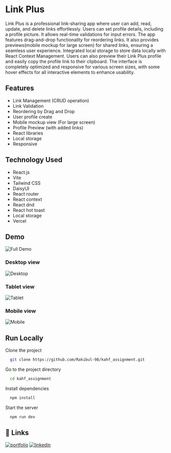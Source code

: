 
# Link Plus

Link Plus is a professional link-sharing app where user can add, read, update, and delete links effortlessly. Users can set profile details, including a profile picture. It allows real-time validations for input errors. The app features drag-and-drop functionality for reordering links. It also provides previews(mobile mockup for large screen) for shared links, ensuring a seamless user experience. Integrated local storage to store data locally with React Context Management. Users can also preview their Link Plus profile and easily copy the profile link to their clipboard. The interface is completely optimized and responsive for various screen sizes, with some hover effects for all interactive elements to enhance usability.




## Features

- Link Management (CRUD operation)
- Link Validation
- Reordering by Drag and Drop
- User profile create
- Mobile mockup view (For large screen)
- Profile Preview (with added links)
- React libraries
- Local storage
- Responsive

## Technology Used

- React.js
- Vite
- Tailwind CSS
- DaisyUI
- React router
- React context
- React dnd
- React hot toast
- Local storage
- Vercel
## Demo
![Full Demo](https://i.ibb.co.com/nBqjV2L/mockup.png)
### Desktop view
![Desktop](https://i.ibb.co.com/fNzLRGF/desktop.png)
### Tablet view
![Tablet](https://i.ibb.co.com/xLnV4Ks/tablet.png)
### Mobile view
![Mobile](https://i.ibb.co.com/1mjByTC/Mobile.png)
## Run Locally

Clone the project

```bash
  git clone https://github.com/Rakibul-98/kahf_assignment.git
```

Go to the project directory

```bash
  cd kahf_assignment
```

Install dependencies

```bash
  npm install
```

Start the server

```bash
  npm run dev
```


## 🔗 Links
[![portfolio](https://img.shields.io/badge/my_portfolio-000?style=for-the-badge&logo=ko-fi&logoColor=white)](https://portfolio-rakibul.netlify.app/)
[![linkedin](https://img.shields.io/badge/linkedin-0A66C2?style=for-the-badge&logo=linkedin&logoColor=white)](https://www.linkedin.com/in/rakibul-98/)

